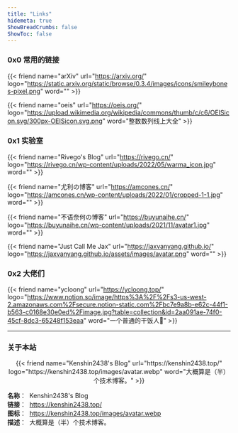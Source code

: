 ```yaml
---
title: "Links"
hidemeta: true
ShowBreadCrumbs: false
ShowToc: false
---
```


### 0x0 常用的链接

{{< friend name="arXiv" url="https://arxiv.org/" logo="https://static.arxiv.org/static/browse/0.3.4/images/icons/smileybones-pixel.png" word="" >}}

{{< friend name="oeis" url="https://oeis.org/" logo="https://upload.wikimedia.org/wikipedia/commons/thumb/c/c6/OEISicon.svg/300px-OEISicon.svg.png" word="整数数列线上大全" >}} 

### 0x1 实验室

{{< friend name="Rivego's Blog" url="https://rivego.cn/" logo="https://rivego.cn/wp-content/uploads/2022/05/warma_icon.jpg" word="" >}}

{{< friend name="尤利の博客" url="https://amcones.cn/" logo="https://amcones.cn/wp-content/uploads/2022/01/cropped-1-1.jpg" word="" >}}

{{< friend name="不语奈何の博客" url="https://buyunaihe.cn/" logo="https://buyunaihe.cn/wp-content/uploads/2021/11/avatar1.jpg" word="" >}}

{{< friend name="Just Call Me Jax" url="https://jaxvanyang.github.io/" logo="https://jaxvanyang.github.io/assets/images/avatar.png" word="" >}}

### 0x2 大佬们

{{< friend name="ycloong" url="https://ycloong.top/" logo="https://www.notion.so/image/https%3A%2F%2Fs3-us-west-2.amazonaws.com%2Fsecure.notion-static.com%2Fbc7e9a8b-e62c-44f1-b563-c0168e30e0ed%2Fimage.jpg?table=collection&id=2aa091ae-74f0-45cf-8dc3-65248f153eaa" word="一个普通的干饭人🍚" >}}

---

### 关于本站

<center>
{{< friend name="Kenshin2438's Blog" url="https://kenshin2438.top/" logo="https://kenshin2438.top/images/avatar.webp" word="大概算是（半）个技术博客。" >}}
</center>

**名称**：&nbsp; Kenshin2438's Blog<br>
**链接**：&nbsp; https://kenshin2438.top/<br>
**图标**：&nbsp; https://kenshin2438.top/images/avatar.webp<br>
**描述**：&nbsp; 大概算是（半）个技术博客。<br>